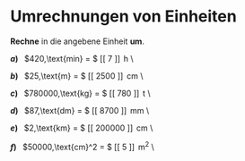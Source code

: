 <!--
version:  0.0.1

language: de

@style
input {
    text-align: center;
}

.flex-container {
    display: flex;
    flex-wrap: wrap;
    align-items: stretch;
    gap: 20px;
}

.flex-child {
    flex: 1;
    min-width: 350px;
    margin-right: 20px;
}

@media (max-width: 400px) {
    .flex-child {
        flex: 100%;
        margin-right: 0;
    }
}
@end

formula: \carry   \textcolor{red}{\scriptsize #1}
formula: \digit   \rlap{\carry{#1}}\phantom{#2}#2
formula: \permil  \text{‰}

import: https://raw.githubusercontent.com/LiaTemplates/Tikz-Jax/main/README.md

script: https://cdn.jsdelivr.net/gh/LiaTemplates/Tikz-Jax@main/dist/index.js


tags: Einheiten, Länge, Zeit, Masse, Fläche, leicht, sehr niedrig, Angeben

comment: Rechne von der einen Einheit in eine andere um.

author: Martin Lommatzsch

-->




# Umrechnungen von Einheiten

**Rechne** in die angebene Einheit **um**.




<section class="flex-container">

<div class="flex-child">

__$a)\;\;$__ $420\,\text{min} = $ [[    7   ]] $\,\text{h}$ \

</div>

<div class="flex-child">

__$b)\;\;$__ $25\,\text{m} = $ [[  2500  ]] $\,\text{cm}$ \

</div>

<div class="flex-child">

__$c)\;\;$__ $780000\,\text{kg} = $ [[   780  ]] $\,\text{t}$ \

</div>

<div class="flex-child">

__$d)\;\;$__ $87\,\text{dm} = $ [[  8700  ]] $\,\text{mm}$ \

</div>

<div class="flex-child">

__$e)\;\;$__ $2\,\text{km} = $ [[ 200000 ]] $\,\text{cm}$ \

</div>

<div class="flex-child">

__$f)\;\;$__ $50000\,\text{cm}^2 = $ [[   5   ]] $\,\text{m}^2$ \


</div>


</section>





